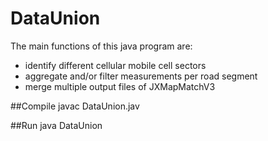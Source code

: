 # DataUnion
The main functions of this java program are:
- identify different cellular mobile cell sectors
- aggregate and/or filter measurements per road segment
- merge multiple output files of JXMapMatchV3

##Compile
javac DataUnion.jav

##Run
java DataUnion
